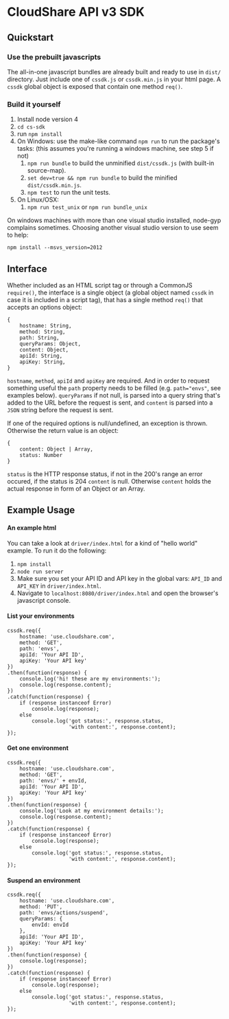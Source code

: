 CloudShare API v3 SDK
=====================
Quickstart
----------
### Use the prebuilt javascripts
The all-in-one javascript bundles are already built and ready to use in `dist/` directory. Just include one of `cssdk.js` or `cssdk.min.js` in your html page. A `cssdk` global object is exposed that contain one method `req()`.

### Build it yourself
1. Install node version 4
2. `cd cs-sdk`
3. run `npm install`
4. On Windows: use the make-like command `npm run` to run the package's tasks: (this assumes you're running a windows machine, see step 5 if not)
    1. `npm run bundle` to build the unminified `dist/cssdk.js` (with built-in source-map).
    2. `set dev=true && npm run bundle` to build the minified `dist/cssdk.min.js`.
    3. `npm test` to run the unit tests.
5. On Linux/OSX:
    1. `npm run test_unix` or `npm run bundle_unix`

On windows machines with more than one visual studio installed, node-gyp complains sometimes. Choosing another visual studio version to use seem to help:
```
npm install --msvs_version=2012
```

Interface
---------
Whether included as an HTML script tag or through a CommonJS `require()`, the interface is a single object (a global object named `cssdk` in case it is included in a script tag), that has a single method `req()` that accepts an options object:
```
{
    hostname: String,
    method: String,
    path: String,
    queryParams: Object,
    content: Object,
    apiId: String,
    apiKey: String,
}
```
`hostname`, `method`, `apiId` and `apiKey` are required. And in order to request something useful the `path` property needs to be filled (e.g. `path="envs"`, see examples below). `queryParams` if not null, is parsed into a query string that's added to the URL before the request is sent, and `content` is parsed into a `JSON` string before the request is sent.

If one of the required options is null/undefined, an exception is thrown. Otherwise the return value is an object:
```
{
    content: Object | Array,
    status: Number
}
```

`status` is the HTTP response status, if not in the 200's range an error occured, if the status is 204 `content` is null. Otherwise `content` holds the actual response in form of an Object or an Array.

Example Usage
-------------
#### An example html
You can take a look at `driver/index.html` for a kind of "hello world" example. To run it do the following:

1. `npm install`
2. `node run server`
3. Make sure you set your API ID and API key in the global vars: `API_ID` and `API_KEY` in `driver/index.html`.
3. Navigate to `localhost:8080/driver/index.html` and open the browser's javascript console.

#### List your environments
```
cssdk.req({
    hostname: 'use.cloudshare.com',
    method: 'GET',
    path: 'envs',
    apiId: 'Your API ID',
    apiKey: 'Your API key'
})
.then(function(response) {
    console.log('hi! these are my environments:');
    console.log(response.content);
})
.catch(function(response) {
    if (response instanceof Error)
        console.log(response);
    else
        console.log('got status:', response.status,
                    'with content:', response.content);
});
```

#### Get one environment
```
cssdk.req({
    hostname: 'use.cloudshare.com',
    method: 'GET',
    path: 'envs/' + envId,
    apiId: 'Your API ID',
    apiKey: 'Your API key'
})
.then(function(response) {
    console.log('Look at my environment details:');
    console.log(response.content);
})
.catch(function(response) {
    if (response instanceof Error)
        console.log(response);
    else
        console.log('got status:', response.status,
                    'with content:', response.content);
});
```

#### Suspend an environment
```
cssdk.req({
    hostname: 'use.cloudshare.com',
    method: 'PUT',
    path: 'envs/actions/suspend',
    queryParams: {
        envId: envId
    },
    apiId: 'Your API ID',
    apiKey: 'Your API key'
})
.then(function(response) {
    console.log(response);
})
.catch(function(response) {
    if (response instanceof Error)
        console.log(response);
    else
        console.log('got status:', response.status,
                    'with content:', response.content);
});
```
